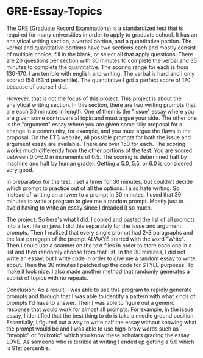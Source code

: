 # GRE-Essay-Topics

The GRE (Graduate Record Examinations) is a standardized test that is required for many universities in order to apply to graduate school. It has an analytical writing section, a verbal portion, and a quantitative portion. The verbal and quantitative portions have two sections each and mostly consist of multiple choice, fill in the blank, or select all that apply questions. There are 20 questions per section with 30 minutes to complete the verbal and 35 minutes to complete the quantitative. The scoring range for each is from 130-170. I am terrible with english and writing. The verbal is hard and I only scored 154 (63rd percentile). The quantitative I got a perfect score of 170 because of course I did.


However, that is not the focus of this project. This project is about the analytical writing section. In this section, there are two writing prompts that are each 30 minutes in length. One of them is the "issue" essay where you are given some controversial topic and must argue your side. The other one is the "argument" essay where you are given some silly proposal for a change in a community, for example, and you must argue the flaws in the proposal. On the ETS website, all possible prompts for both the issue and argument essay are available. There are over 150 for each. The scoring works much differently from the other portions of the test. You are scored between 0.0-6.0 in increments of 0.5. The scoring is determined half by machine and half by human grader. Getting a 5.0, 5.5, or 6.0 is considered very good. 


In preparation for the test, I set a timer for 30 minutes, but couldn't decide which prompt to practice out of all the options. I also hate writing. So instead of writing an answer to a prompt in 30 minutes, I used that 30 minutes to write a program to give me a random prompt. Mostly just to avoid having to write an essay since I dreaded it so much.


The project:
So here's what I did. I copied and pasted the list of all prompts into a text file on java. I did this separately for the issue and argument prompts. Then I realized that every single prompt had 2-3 paragraphs and the last paragaph of the prompt ALWAYS started with the word "Write". Then I could use a scanner on the text files in order to store each one in a list and then randomly choose from that list. In the 30 minutes, I did not write an essay, but I write code in order to give me a random essay to write about. Then the 30 minutes I patched up the code for STYLE purposes. To make it look nice. I also made another method that randomly generates a sublist of topics with no repeats.


Conclusion:
As a result, I was able to use this program to rapidly generate prompts and through that I was able to identify a pattern with what kinds of prompts I'd have to answer. Then I was able to figure out a generic response that would work for almost all prompts. For example, in the issue essay, I identified that the best thing to do is take a middle ground position. Essentially, I figured out a way to write half the essay without knowing what the prompt would be and I was able to use high-brow words such as "myopic" or "quixotic" which you know these scholars grading the essay LOVE. As someone who is terrible at writing I ended up getting a 5.0 which is 91st percentile.
